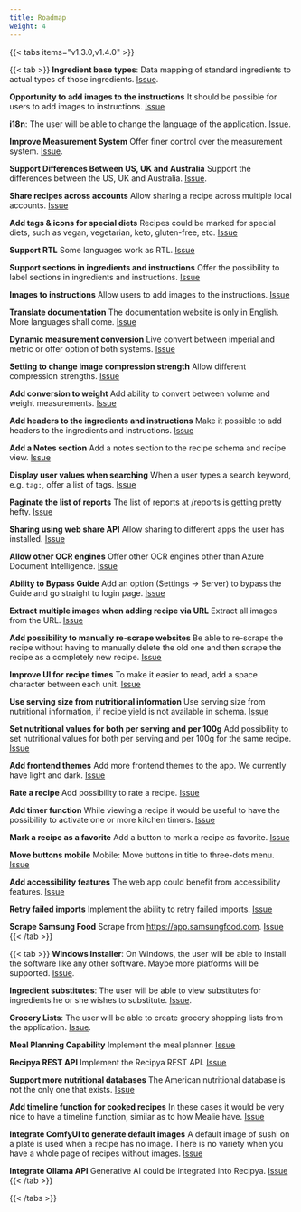 ```yaml
---
title: Roadmap
weight: 4
---
```


{{< tabs items="v1.3.0,v1.4.0" >}}

{{< tab >}}
**Ingredient base types**:
Data mapping of standard ingredients to actual types of those ingredients.
[Issue](https://github.com/reaper47/recipya/issues/116).

**Opportunity to add images to the instructions**
It should be possible for users to add images to instructions.
[Issue](https://github.com/reaper47/recipya/issues/262)

**i18n**:
The user will be able to change the language of the application.
[Issue](https://github.com/reaper47/recipya/issues/125).

**Improve Measurement System**
Offer finer control over the measurement system.
[Issue](https://github.com/reaper47/recipya/issues/175).

**Support Differences Between US, UK and Australia**
Support the differences between the US, UK and Australia.
[Issue](https://github.com/reaper47/recipya/issues/181).

**Share recipes across accounts**
Allow sharing a recipe across multiple local accounts.
[Issue](https://github.com/reaper47/recipya/issues/203)

**Add tags & icons for special diets**
Recipes could be marked for special diets, such as vegan, vegetarian, keto, gluten-free, etc.
[Issue](https://github.com/reaper47/recipya/issues/208)

**Support RTL**
Some languages work as RTL.
[Issue](https://github.com/reaper47/recipya/issues/237)

**Support sections in ingredients and instructions**
Offer the possibility to label sections in ingredients and instructions.
[Issue](https://github.com/reaper47/recipya/issues/254)

**Images to instructions**
Allow users to add images to the instructions.
[Issue](https://github.com/reaper47/recipya/issues/262)

**Translate documentation**
The documentation website is only in English. More languages shall come.
[Issue](https://github.com/reaper47/recipya/issues/269)

**Dynamic measurement conversion**
Live convert between imperial and metric or offer option of both systems.
[Issue](https://github.com/reaper47/recipya/issues/335)

**Setting to change image compression strength**
Allow different compression strengths.
[Issue](https://github.com/reaper47/recipya/issues/339)

**Add conversion to weight**
Add ability to convert between volume and weight measurements.
[Issue](https://github.com/reaper47/recipya/issues/346)

**Add headers to the ingredients and instructions**
Make it possible to add headers to the ingredients and instructions.
[Issue](https://github.com/reaper47/recipya/issues/347)

**Add a Notes section**
Add a notes section to the recipe schema and recipe view.
[Issue](https://github.com/reaper47/recipya/issues/348)

**Display user values when searching**
When a user types a search keyword, e.g. `tag:`, offer a list of tags.
[Issue](https://github.com/reaper47/recipya/issues/349)

**Paginate the list of reports**
The list of reports at /reports is getting pretty hefty.
[Issue](https://github.com/reaper47/recipya/issues/350)

**Sharing using web share API**
Allow sharing to different apps the user has installed.
[Issue](https://github.com/reaper47/recipya/issues/358)

**Allow other OCR engines**
Offer other OCR engines other than Azure Document Intelligence.
[Issue](https://github.com/reaper47/recipya/issues/359)

**Ability to Bypass Guide**
Add an option (Settings -> Server) to bypass the Guide and go straight to login page.
[Issue](https://github.com/reaper47/recipya/issues/372)

**Extract multiple images when adding recipe via URL**
Extract all images from the URL.
[Issue](https://github.com/reaper47/recipya/issues/374)

**Add possibility to manually re-scrape websites**
Be able to re-scrape the recipe without having to manually delete the old one and then scrape the recipe as a completely new recipe.
[Issue](https://github.com/reaper47/recipya/issues/376)

**Improve UI for recipe times**
To make it easier to read, add a space character between each unit.
[Issue](https://github.com/reaper47/recipya/issues/380)

**Use serving size from nutritional information**
Use serving size from nutritional information, if recipe yield is not available in schema.
[Issue](https://github.com/reaper47/recipya/issues/384)

**Set nutritional values for both per serving and per 100g**
Add possibility to set nutritional values for both per serving and per 100g for the same recipe.
[Issue](https://github.com/reaper47/recipya/issues/385)

**Add frontend themes**
Add more frontend themes to the app. We currently have light and dark.
[Issue](https://github.com/reaper47/recipya/issues/388)

**Rate a recipe**
Add possibility to rate a recipe.
[Issue](https://github.com/reaper47/recipya/issues/390)

**Add timer function**
While viewing a recipe it would be useful to have the possibility to activate one or more kitchen timers.
[Issue](https://github.com/reaper47/recipya/issues/392)

**Mark a recipe as a favorite**
Add a button to mark a recipe as favorite.
[Issue](https://github.com/reaper47/recipya/issues/393)

**Move buttons mobile**
Mobile: Move buttons in title to three-dots menu.
[Issue](https://github.com/reaper47/recipya/issues/394)

**Add accessibility features**
The web app could benefit from accessibility features.
[Issue](https://github.com/reaper47/recipya/issues/395)

**Retry failed imports**
Implement the ability to retry failed imports.
[Issue](https://github.com/reaper47/recipya/issues/398)

**Scrape Samsung Food**
Scrape from https://app.samsungfood.com.
[Issue](https://github.com/reaper47/recipya/issues/399)
{{< /tab >}}

{{< tab >}}
**Windows Installer**:
On Windows, the user will be able to install the software like any other software. Maybe more platforms will be supported.
[Issue](https://github.com/reaper47/recipya/issues/29).

**Ingredient substitutes**:
The user will be able to view substitutes for ingredients he or she wishes to substitute.
[Issue](https://github.com/reaper47/recipya/issues/37).

**Grocery Lists**:
The user will be able to create grocery shopping lists from the application.
[Issue](https://github.com/reaper47/recipya/issues/103).

**Meal Planning Capability**
Implement the meal planner.
[Issue](https://github.com/reaper47/recipya/issues/178)

**Recipya REST API**
Implement the Recipya REST API.
[Issue](https://github.com/reaper47/recipya/issues/234)

**Support more nutritional databases**
The American nutritional database is not the only one that exists.
[Issue](https://github.com/reaper47/recipya/issues/259)

**Add timeline function for cooked recipes**
In these cases it would be very nice to have a timeline function, similar as to how Mealie have.
[Issue](https://github.com/reaper47/recipya/issues/391)

**Integrate ComfyUI to generate default images**
A default image of sushi on a plate is used when a recipe has no image. There is no variety when you have a whole page of recipes without images.
[Issue](https://github.com/reaper47/recipya/issues/396)

**Integrate Ollama API**
Generative AI could be integrated into Recipya.
[Issue](https://github.com/reaper47/recipya/issues/397)
{{< /tab >}}

{{< /tabs >}}